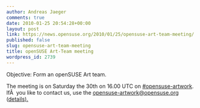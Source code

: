 ```yaml
---
author: Andreas Jaeger
comments: true
date: 2010-01-25 20:54:28+00:00
layout: post
link: https://news.opensuse.org/2010/01/25/opensuse-art-team-meeting/
published: false
slug: opensuse-art-team-meeting
title: openSUSE Art-Team meeting
wordpress_id: 2739
---
```


Objective: Form an openSUSE Art team.

The meeting is on Saturday the 30th on 16.00 UTC on [#opensuse-artwork](irc://irc.opensuse.org/opensuse-artwork). IfÂ  you like to contact us, use the opensuse-artwork@opensuse.org ([details).](http://karl-tux-stadt.de/ktuxs/?p=2005)
